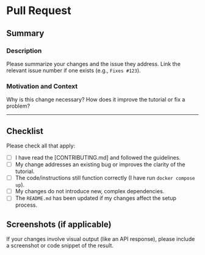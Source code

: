 # Pull Request 

## Summary

### Description

Please summarize your changes and the issue they address. Link the relevant issue number if one exists (e.g., `Fixes #123`).

### Motivation and Context

Why is this change necessary? How does it improve the tutorial or fix a problem?

---

## Checklist

Please check all that apply:

- [ ] I have read the [CONTRIBUTING.md] and followed the guidelines.
- [ ] My change addresses an existing bug or improves the clarity of the tutorial.
- [ ] The code/instructions still function correctly (I have run `docker compose up`).
- [ ] My changes do not introduce new, complex dependencies.
- [ ] The `README.md` has been updated if my changes affect the setup process.

## Screenshots (if applicable)

If your changes involve visual output (like an API response), please include a screenshot or code snippet of the result.
